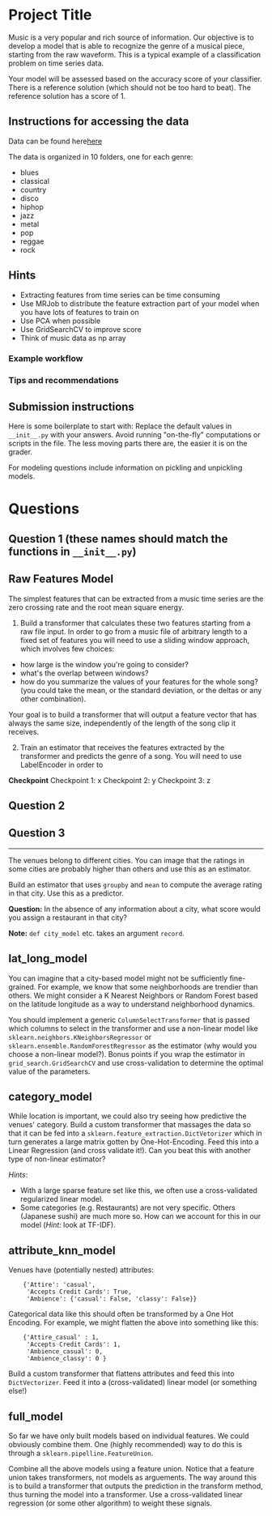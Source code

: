 # Project Title

Music is a very popular and rich source of information. Our objective is to develop a model that is able to recognize the genre of a musical piece, starting from the raw waveform. This is a typical example of a classification problem on time series data.

Your model will be assessed based on the accuracy score of your classifier.  There is a reference solution (which should not be too hard to beat).  The reference solution has a score of 1.

## Instructions for accessing the data

Data can be found here[here](http://thedataincubator.s3.amazonaws.com/coursedata/mldata/music_train.tar.gz)

The data is organized in 10 folders, one for each genre:
- blues
- classical
- country
- disco
- hiphop
- jazz
- metal
- pop
- reggae
- rock

## Hints

- Extracting features from time series can be time consuming
- Use MRJob to distribute the feature extraction part of your model when you have lots of features to train on
- Use PCA when possible
- Use GridSearchCV to improve score
- Think of music data as np array

### Example workflow

### Tips and recommendations

## Submission instructions

Here is some boilerplate to start with:
Replace the default values in `__init__.py` with your answers. Avoid running
"on-the-fly" computations or scripts in the file. The less moving parts there
are, the easier it is on the grader.

For modeling questions include information on pickling and unpickling models.

# Questions

## Question 1 (these names should match the functions in `__init__.py`)
## Raw Features Model
The simplest features that can be extracted from a music time series are the zero crossing rate and the root mean square energy.
1) Build a transformer that calculates these two features starting from a raw file input.
In order to go from a music file of arbitrary length to a fixed set of features you will need to use a sliding window approach, which involves few choices:
- how large is the window you're going to consider?
- what's the overlap between windows?
- how do you summarize the values of your features for the whole song? (you could take the mean, or the standard deviation, or the deltas or any other combination).

Your goal is to build a transformer that will output a feature vector that has always the same size, independently of the length of the song clip it receives.

2) Train an estimator that receives the features extracted by the transformer and predicts the genre of a song. You will need to use LabelEncoder in order to 


**Checkpoint**
Checkpoint 1: x
Checkpoint 2: y
Checkpoint 3: z

## Question 2

## Question 3





--------------------------



The venues belong to different cities.  You can image that the ratings in some
cities are probably higher than others and use this as an estimator.

Build an estimator that uses `groupby` and `mean` to compute the
average rating in that city.  Use this as a predictor.

**Question:** In the absence of any information about a city, what score would
you assign a restaurant in that city?

**Note:** `def city_model` etc. takes an argument `record`.

## lat_long_model
You can imagine that a city-based model might not be sufficiently fine-grained.
For example, we know that some neighborhoods are trendier than others.  We
might consider a K Nearest Neighbors or Random Forest based on the latitude
longitude as a way to understand neighborhood dynamics.

You should implement a generic `ColumnSelectTransformer` that is passed which
columns to select in the transformer and use a non-linear model like
`sklearn.neighbors.KNeighborsRegressor` or
`sklearn.ensemble.RandomForestRegressor` as the estimator (why would you choose
a non-linear model?).  Bonus points if you wrap the estimator in
`grid_search.GridSearchCV` and use cross-validation to determine the optimal
value of the parameters.

## category_model
While location is important, we could also try seeing how predictive the
venues' category. Build a custom transformer that massages the data so that it
can be fed into a `sklearn.feature_extraction.DictVetorizer` which in turn
generates a large matrix gotten by One-Hot-Encoding.  Feed this into a Linear
Regression (and cross validate it!).  Can you beat this with another type of
non-linear estimator?

*Hints*:
  - With a large sparse feature set like this, we often use a cross-validated
    regularized linear model.
  - Some categories (e.g. Restaurants) are not very specific.  Others (Japanese
    sushi) are much more so.  How can we account for this in our model (*Hint:*
    look at TF-IDF).

## attribute_knn_model
Venues have (potentially nested) attributes:
```
    {'Attire': 'casual',
     'Accepts Credit Cards': True,
     'Ambience': {'casual': False, 'classy': False}}
```

Categorical data like this should often be transformed by a One Hot Encoding.
For example, we might flatten the above into something like this:

```
    {'Attire_casual' : 1,
     'Accepts Credit Cards': 1,
     'Ambience_casual': 0,
     'Ambience_classy': 0 }
```

Build a custom transformer that flattens attributes and feed this into
`DictVectorizer`.  Feed it into a (cross-validated) linear model (or something
else!)


## full_model
So far we have only built models based on individual features.  We could
obviously combine them.  One (highly recommended) way to do this is through a
`sklearn.pipelline.FeatureUnion`.

Combine all the above models using a feature union.  Notice that a feature
union takes transformers, not models as arguements.  The way around this is to
build a transformer that outputs the prediction in the transform method, thus
turning the model into a transformer.  Use a cross-validated linear regression
(or some other algorithm) to weight these signals.
